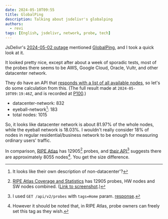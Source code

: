 ```yaml
---
date: 2024-05-10T09:55
title: GlobalPing
description: Talking about jsdelivr's globalping
authors:
  - revi
tags: [English, jsdelivr, network, probe, tech]
---
```


JsDelivr's [2024-05-02 outage](https://www.jsdelivr.com/blog/jsdelivr-may-outage-postmortem/)
mentioned [GlobalPing](https://jsdelivr.com/globalping), and I took a quick look at it.

It looked pretty nice, except after about a week of sporadic tests,
most of the probes there seems to be AWS, Google Cloud, Oracle, Vultr,
and other datacenter network.

They do have an API that [responds with a list of all available nodes](https://www.jsdelivr.com/docs/api.globalping.io#get-/v1/probes),
so let's do some calculation from this.
(The full result made at `2024-05-10T09:19:46Z`, and is recorded at [P100](https://issuetracker.revi.xyz/P100).)

- datacenter-network: 832
- eyeball-network[^1]: 183
- total nodes: 1015

So, it looks like datacenter network is about 81.97% of the whole nodes,
while the eyeball network is 18.03%.
I wouldn't really consider 18% of nodes in regular residential/business network
to be enough for measuring ordinary users' traffic.

<!-- truncate -->

In comparison, [RIPE Atlas](https://atlas.ripe.net) has 12905[^2] probes,
and [their API](https://atlas.ripe.net/docs/apis/rest-api-reference/#probes)[^3]
suggests there are approximately 8055 nodes[^4]. You get the size difference.

[^1]: It looks like their own description of non-datacenter'?

[^2]:
    [RIPE Atlas Coverage and Statistics](https://atlas.ripe.net/coverage/) has 12905
    probes, HW nodes and SW nodes combined. ([Link to screenshot](atlas-screenshot.png).)

[^3]: I used `GET /api/v2/probes` with `tags=Home` param. [response](https://issuetracker.revi.xyz/P101).

[^4]: However it should be noted that, in RIPE Atlas, probe owners can freely set this tag as they wish.
